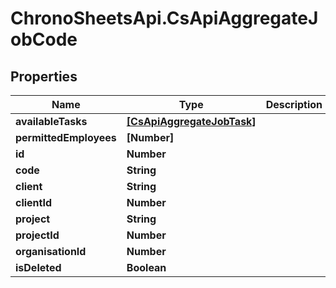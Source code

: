 # ChronoSheetsApi.CsApiAggregateJobCode

## Properties
Name | Type | Description | Notes
------------ | ------------- | ------------- | -------------
**availableTasks** | [**[CsApiAggregateJobTask]**](CsApiAggregateJobTask.md) |  | [optional] 
**permittedEmployees** | **[Number]** |  | [optional] 
**id** | **Number** |  | [optional] 
**code** | **String** |  | [optional] 
**client** | **String** |  | [optional] 
**clientId** | **Number** |  | [optional] 
**project** | **String** |  | [optional] 
**projectId** | **Number** |  | [optional] 
**organisationId** | **Number** |  | [optional] 
**isDeleted** | **Boolean** |  | [optional] 


